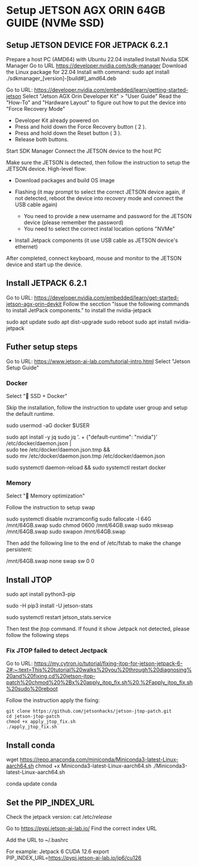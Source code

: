 # Setup JETSON AGX ORIN 64GB GUIDE (NVMe SSD)

## Setup JETSON DEVICE FOR JETPACK 6.2.1

Prepare a host PC (AMD64) with Ubuntu 22.04 installed
Install Nvidia SDK Manager
Go to URL https://developer.nvidia.com/sdk-manager
Download the Linux package for 22.04
Install with command: sudo apt install ./sdkmanager_[version]-[build#]_amd64.deb

Go to URL: https://developer.nvidia.com/embedded/learn/getting-started-jetson
Select "Jetson AGX Orin Developer Kit" > "User Guide"
Read the "How-To" and "Hardware Layout" to figure out how to put the device into "Force Recovery Mode"
- Developer Kit already powered on
- Press and hold down the Force Recovery button ( 2 ).
- Press and hold down the Reset button ( 3 ).
- Release both buttons.

Start SDK Manager
Connect the JETSON device to the host PC

Make sure the JETSON is detected, then follow the instruction to setup the JETSON device.
High-level flow:
- Download packages and build OS image
- Flashing (it may prompt to select the correct JETSON device again, if not detected, reboot the device into recovery mode and connect the USB cable again)
  - You need to provide a new username and password for the JETSON device (please remember the password)
  - You need to select the correct instal location options "NVMe"

- Install Jetpack components (it use USB cable as JETSON device's ethernet)

After completed, connect keyboard, mouse and monitor to the JETSON device and start up the device.

## Install JETPACK 6.2.1

Go to URL: https://developer.nvidia.com/embedded/learn/get-started-jetson-agx-orin-devkit
Follow the secction "Issue the following commands to install JetPack components." to install the nvidia-jetpack

sudo apt update
sudo apt dist-upgrade
sudo reboot
sudo apt install nvidia-jetpack

## Futher setup steps

Go to URL: https://www.jetson-ai-lab.com/tutorial-intro.html
Select "Jetson Setup Guide"

### Docker

Select "🔖 SSD + Docker"

Skip the installation, follow the instruction to update user group and setup the default runtime.

sudo usermod -aG docker $USER

sudo apt install -y jq
sudo jq '. + {"default-runtime": "nvidia"}' /etc/docker/daemon.json | \
  sudo tee /etc/docker/daemon.json.tmp && \
  sudo mv /etc/docker/daemon.json.tmp /etc/docker/daemon.json

sudo systemctl daemon-reload && sudo systemctl restart docker

### Memory

Select "🔖 Memory optimization"

Follow the instruction to setup swap

sudo systemctl disable nvzramconfig
sudo fallocate -l 64G /mnt/64GB.swap
sudo chmod 0600 /mnt/64GB.swap
sudo mkswap /mnt/64GB.swap
sudo swapon /mnt/64GB.swap

Then add the following line to the end of /etc/fstab to make the change persistent:

/mnt/64GB.swap  none  swap  sw 0  0

## Install JTOP

sudo apt install python3-pip

sudo -H pip3 install -U jetson-stats

sudo systemctl restart jetson_stats.service

Then test the jtop command. If found it show Jetpack not detected, please follow the following steps

### Fix JTOP failed to detect Jectpack

Go to URL: https://my.cytron.io/tutorial/fixing-jtop-for-jetson-jetpack-6-2#:~:text=This%20tutorial%20walks%20you%20through%20diagnosing%20and%20fixing,cd%20jetson-jtop-patch%20chmod%20%2Bx%20apply_jtop_fix.sh%20.%2Fapply_jtop_fix.sh%20sudo%20reboot

Follow the instruction apply the fixing:

    git clone https://github.com/jetsonhacks/jetson-jtop-patch.git
    cd jetson-jtop-patch
    chmod +x apply_jtop_fix.sh
    ./apply_jtop_fix.sh


## Install conda

wget https://repo.anaconda.com/miniconda/Miniconda3-latest-Linux-aarch64.sh
chmod +x Miniconda3-latest-Linux-aarch64.sh
./Miniconda3-latest-Linux-aarch64.sh

conda update conda

## Set the PIP_INDEX_URL

Check the jetpack version:
cat /etc/*release*

Go to https://pypi.jetson-ai-lab.io/
Find the correct index URL

Add the URL to ~/.bashrc

For example: Jetpack 6 CUDA 12.6
export PIP_INDEX_URL=https://pypi.jetson-ai-lab.io/jp6/cu126